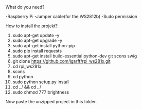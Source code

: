 What do you need?

-Raspberry Pi 
-Jumper cable(for the WS2812b)
-Sudo permission 

How to install the projekt?
1.  sudo apt-get update -y
2.  sudo apt-get upgrade -y
3.  sudo apt-get install python-pip
4.  sudo pip install requests
5.  sudo apt-get install build-essential python-dev git scons swig
6.  git clone https://github.com/jgarff/rpi_ws281x.git
7.  cd rpi_ws281x
8.  scons
9.  cd python
10. sudo python setup.py install
11. cd ../ && cd ../
12. sudo chmod 777 brightness

Now paste the unzipped project in this folder.
